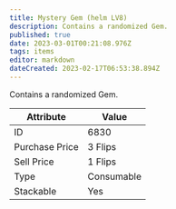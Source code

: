 ```yaml
---
title: Mystery Gem (helm LV8)
description: Contains a randomized Gem.
published: true
date: 2023-03-01T00:21:08.976Z
tags: items
editor: markdown
dateCreated: 2023-02-17T06:53:38.894Z
---
```


Contains a randomized Gem.

|Attribute|Value|
|-|-|
|ID|6830|
|Purchase Price|3 Flips|
|Sell Price|1 Flips|
|Type|Consumable|
|Stackable|Yes|

